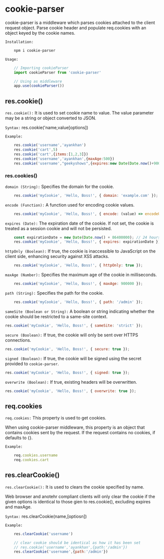 # cookie-parser

cookie-parser is a middleware which parses cookies attached to the client request object.
Parse cookie header and populate req.cookies with an object keyed by the cookie names.

`Installation:`

```bash
    npm i cookie-parser
```

`Usage:`

```js
    // Importing cookieParser
    import cookieParser from 'cookie-parser'

    // Using as middleware
    app.use(cookieParser())
```

## res.cookie()

`res.cookie():` It is used to set cookie name to value. The value parameter may be a string or object converted to JSON.

`Syntax:` res.cookie('name,value[options])

`Example:`

```js
    res.cookie('username','ayankhan')
    res.cookie('cart',5)
    res.cookie('cart',{items:[1,2,3]})
    res.cookie('username','ayankhan',{maxAge:500})
    res.cookie('username',"geekyshows",{expires:new Date(Date.now()+900000,httpOnly:true)})
```

### res.cookies()

`domain (String):` Specifies the domain for the cookie.

```javascript
    res.cookie('myCookie', 'Hello, Boss!', { domain: 'example.com' });
```

`encode (Function):` A function used for encoding cookie values.

```javascript
    res.cookie('myCookie', 'Hello, Boss!', { encode: (value) => encodeURIComponent(value) });
```

`expires (Date):` The expiration date of the cookie. If not set, the cookie is treated as a session cookie and will not be persisted.

```javascript
    const expirationDate = new Date(Date.now() + 86400000); // 24 hours from now
    res.cookie('myCookie', 'Hello, Boss!', { expires: expirationDate });
```

`httpOnly (Boolean):` If true, the cookie is inaccessible to JavaScript on the client side, enhancing security against XSS attacks.

```javascript
    res.cookie('myCookie', 'Hello, Boss!', { httpOnly: true });
```

`maxAge (Number):` Specifies the maximum age of the cookie in milliseconds.

```javascript
    res.cookie('myCookie', 'Hello, Boss!', { maxAge: 900000 });
```

`path (String):` Specifies the path for the cookie.

```javascript
    res.cookie('myCookie', 'Hello, Boss!', { path: '/admin' });
```

`sameSite (Boolean or String):` A boolean or string indicating whether the cookie should be restricted to a same-site context.

```javascript
res.cookie('myCookie', 'Hello, Boss!', { sameSite: 'strict' });
```

`secure (Boolean):` If true, the cookie will only be sent over HTTPS connections.

```javascript
res.cookie('myCookie', 'Hello, Boss!', { secure: true });
```

`signed (Boolean):` If true, the cookie will be signed using the secret provided to `cookie-parser`.

```javascript
res.cookie('myCookie', 'Hello, Boss!', { signed: true });
```

`overwrite (Boolean):` If true, existing headers will be overwritten.

```javascript
res.cookie('myCookie', 'Hello, Boss!', { overwrite: true });
```

## req.cookies

`req.cookies:` This property is used to get cookies.

When using cookie-parser middleware, this property is an object that contains cookies sent by the request. If the request contains no cookies, if defaults to {}.

`Example:`

```js
    req.cookies.username
    req.cookies.cart
```

## res.clearCookie()

`res.clearCookie():` It is used to clears the cookie specified by name.

Web browser and anotehr compliant clients will only clear the cookie if the given options is identical to those gien to res.cookie(), excluding expires and maxAge.

`Syntax:` res.clearCookie(name,[optiosn])

`Example:`

```js
    res.clearCookie('username')

    // clear cookie should be identical as how it has been set
    // res.cookie('username','ayankhan',{path:'/admin'})
    res.clearCookie('username',{path:'/admin'})
```
